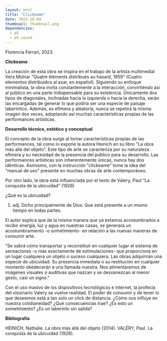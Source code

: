 ```yaml
---
layout: post
title: "Clickeame"
date: 2022-10-09
thumbnail: thumbnail.png
dependencies:
  - p5
  - p5.sound
---
```


<div id="div-sketch">
  <script type="text/javascript" src="sketch.js"></script>
</div>

Florencia Ferrari, 2023.

**Clickeame**

La creación de esta obra se inspira en el trabajo de la artista multimedial Vera Molnar "Quatre éléments distribués au hasard, 1959" (Cuatro elementos distribuidos al azar, en español). Siguiendo su enfoque minimalista, la obra invita constantemente a la interacción, convirtiéndo así al público en una parte indispensable para su existencia. Únicamente dos tipos de diagonales, inclinadas hacia la izquierda o hacia la derecha, serán las encargadas de generar lo que podría ser una especie de paisaje laberíntico. Además, es efímera y aleatoria, nunca se repetirá la misma imagen dos veces, adoptando así muchas características propias de las performances artísticas.

**Desarrollo técnico, estético y conceptual**

El concepto de la obra surge al tomar características propias de las performances, tal como lo expone la autora Heinich en su libro "La obra más allá del objeto". Este tipo de arte se caracteriza por su naturaleza efímera y su necesidad de la presencia del público para su desarrollo. Las performances artísticas son inherentemente únicas, nunca hay dos idénticas. Asimismo, con la instrucción "clickeame" tome la idea del "manual de uso" presente en muchas obras de arte contemporáneo.

Por otro lado, la obra está influenciada por el texto de Valery, Paul “La conquista de la ubicuidad” (1928)

¿Qué es la ubicuidad?

1. adj. Dicho principalmente de Dios: Que está presente a un mismo tiempo en todas partes.

El autor explica que de la misma manera que ya estamos acostumbrados a recibir energía, luz y agua en nuestras casas, se generará un acostumbramiento -o sometimiento- en relación a las nuevas maneras de consumir arte.

"Se sabrá cómo transportar y reconstituir en cualquier lugar el sistema de sensaciones -o más exactamente de estimulaciones- que proporciona en un lugar cualquiera un objeto o suceso cualquiera. Las obras adquirirán una especie de ubicuidad. Su presencia inmediata o su restitución en cualquier momento obedecerán a una llamada nuestra. Nos alimentaremos de imágenes visuales o auditivas que nazcan y se desvanezcan al menor gesto, casi un signo."

Con el uso masivo de los dispositivos tecnológicos e internet, la profecía del visionario Valery se vuelve realidad.
El poder de consumir y de tener lo que deseemos está a tan solo un click de distancia. ¿Cómo nos influye en nuestra cotidianeidad? ¿Qué consecuencias trae? ¿Es esto un sometimiento? ¿Es un laberinto sin salida?

**Bibliografía**

HEINICH, Nathalie. La obra más allá del objeto (2014).
VALÉRY, Paul. La conquista de la ubicuidad (1928).
